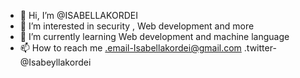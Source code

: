 - 👋 Hi, I’m @ISABELLAKORDEI
- 👀 I’m interested in security , Web development and more 
- 🌱 I’m currently learning Web development and machine language 
- 📫 How to reach me 
 .email-Isabellakordei@gmail.com 
 .twitter-@Isabeyllakordei

<!---
ISABELLAKORDEI/ISABELLAKORDEI is a ✨ special ✨ repository because its `README.md` (this file) appears on your GitHub profile.
You can click the Preview link to take a look at your changes.
--->
